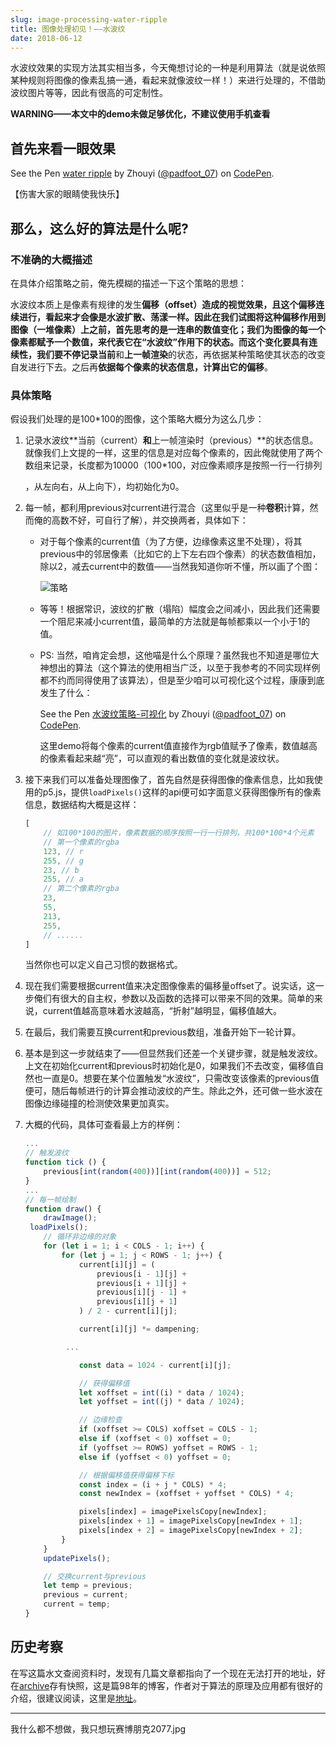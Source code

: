 ```yaml
---
slug: image-processing-water-ripple
title: 图像处理初见！——水波纹
date: 2018-06-12
---
```


水波纹效果的实现方法其实相当多，今天俺想讨论的一种是利用算法（就是说依照某种规则将图像的像素乱搞一通，看起来就像波纹一样！）来进行处理的，不借助波纹图片等等，因此有很高的可定制性。

**WARNING——本文中的demo未做足够优化，不建议使用手机查看**

## 首先来看一眼效果

<p data-height="265" data-theme-id="0" data-slug-hash="YvVypN" data-default-tab="js,result" data-user="padfoot_07" data-embed-version="2" data-pen-title="water ripple" class="codepen">See the Pen <a href="https://codepen.io/padfoot_07/pen/YvVypN/">water ripple</a> by Zhouyi (<a href="https://codepen.io/padfoot_07">@padfoot_07</a>) on <a href="https://codepen.io">CodePen</a>.</p>
<script async src="https://static.codepen.io/assets/embed/ei.js"></script>

【伤害大家的眼睛使我快乐】

## 那么，这么好的算法是什么呢?

### 不准确的大概描述

在具体介绍策略之前，俺先模糊的描述一下这个策略的思想：

水波纹本质上是像素有规律的发生**偏移（offset）**造成的视觉效果，且这个偏移连续进行，看起来才会像是水波扩散、荡漾一样。因此在我们试图将这种偏移作用到图像（一堆像素）上之前，首先思考的是一连串的数值变化；我们为图像的每一个像素都赋予一个数值，来代表它在“水波纹”作用下的状态。而这个变化要具有连续性，我们要不停记录**当前**和**上一帧渲染**的状态，再依据某种策略使其状态的改变自发进行下去。之后再**依据每个像素的状态信息，计算出它的偏移**。

### 具体策略

假设我们处理的是100*100的图像，这个策略大概分为这么几步：

1. 记录水波纹**当前（current）**和**上一帧渲染时（previous）**的状态信息。就像我们上文提的一样，这里的信息是对应每个像素的，因此俺就使用了两个数组来记录，长度都为10000（100*100，对应像素顺序是按照一行一行排列

   ，从左向右，从上向下），均初始化为0。

2. 每一帧，都利用previous对current进行混合（这里似乎是一种**卷积**计算，然而俺的高数不好，可自行了解），并交换两者，具体如下：

   - 对于每个像素的current值（为了方便，边缘像素这里不处理），将其previous中的邻居像素（比如它的上下左右四个像素）的状态数值相加，除以2，减去current中的数值——当然我知道你听不懂，所以画了个图：

     ![策略](https://hukua-blog.oss-cn-beijing.aliyuncs.com/markdown-imgs/%E6%B3%A2%E7%BA%B9%E7%AD%96%E7%95%A5.png)

   - 等等！根据常识，波纹的扩散（塌陷）幅度会之间减小，因此我们还需要一个阻尼来减小current值，最简单的方法就是每帧都乘以一个小于1的值。

   - PS: 当然，咱肯定会想，这他喵是什么个原理？虽然我也不知道是哪位大神想出的算法（这个算法的使用相当广泛，以至于我参考的不同实现样例都不约而同得使用了该算法），但是至少咱可以可视化这个过程，康康到底发生了什么：

     <p data-height="265" data-theme-id="0" data-slug-hash="rKymEg" data-default-tab="js,result" data-user="padfoot_07" data-embed-version="2" data-pen-title="水波纹策略-可视化" class="codepen">See the Pen <a href="https://codepen.io/padfoot_07/pen/rKymEg/">水波纹策略-可视化</a> by Zhouyi (<a href="https://codepen.io/padfoot_07">@padfoot_07</a>) on <a href="https://codepen.io">CodePen</a>.</p>
     <script async src="https://static.codepen.io/assets/embed/ei.js"></script>

     这里demo将每个像素的current值直接作为rgb值赋予了像素，数值越高的像素看起来越“亮”，可以直观的看出数值的变化就是波纹状。

3. 接下来我们可以准备处理图像了，首先自然是获得图像的像素信息，比如我使用的p5.js，提供`loadPixels()`这样的api便可如字面意义获得图像所有的像素信息，数据结构大概是这样：

   ```javascript
   [
       // 如100*100的图片，像素数据的顺序按照一行一行排列，共100*100*4个元素
       // 第一个像素的rgba
       123, // r
       255, // g
       23, // b
       255, // a
       // 第二个像素的rgba
       23,
       55,
       213,
       255,
       // ......
   ]
   ```

   当然你也可以定义自己习惯的数据格式。

4. 现在我们需要根据current值来决定图像像素的偏移量offset了。说实话，这一步俺们有很大的自主权，参数以及函数的选择可以带来不同的效果。简单的来说，current值越高意味着水波越高，“折射”越明显，偏移值越大。

5. 在最后，我们需要互换current和previous数组，准备开始下一轮计算。

6. 基本是到这一步就结束了——但显然我们还差一个关键步骤，就是触发波纹。上文在初始化current和previous时初始化是0，如果我们不去改变，偏移值自然也一直是0。想要在某个位置触发“水波纹”，只需改变该像素的previous值便可，随后每帧进行的计算会推动波纹的产生。除此之外，还可做一些水波在图像边缘碰撞的检测使效果更加真实。

7. 大概的代码，具体可查看最上方的样例：

   ```javascript
   ...
   // 触发波纹
   function tick () {
       previous[int(random(400))][int(random(400))] = 512;
   }
   ...
   // 每一帧绘制
   function draw() {
       drawImage();
   	loadPixels();
       // 循环非边缘的对象
       for (let i = 1; i < COLS - 1; i++) {
           for (let j = 1; j < ROWS - 1; j++) {
               current[i][j] = (
                   previous[i - 1][j] +
                   previous[i + 1][j] +
                   previous[i][j - 1] +
                   previous[i][j + 1]
               ) / 2 - current[i][j];
   
               current[i][j] *= dampening;
   
   			...
   
               const data = 1024 - current[i][j];
   
               // 获得偏移值
               let xoffset = int((i) * data / 1024);
               let yoffset = int((j) * data / 1024);
   
               // 边缘检查
               if (xoffset >= COLS) xoffset = COLS - 1;
               else if (xoffset < 0) xoffset = 0;
               if (yoffset >= ROWS) yoffset = ROWS - 1;
               else if (yoffset < 0) yoffset = 0;
   
               // 根据偏移值获得偏移下标
               const index = (i + j * COLS) * 4;
               const newIndex = (xoffset + yoffset * COLS) * 4;
   
               pixels[index] = imagePixelsCopy[newIndex];
               pixels[index + 1] = imagePixelsCopy[newIndex + 1];
               pixels[index + 2] = imagePixelsCopy[newIndex + 2];
           }
       }
       updatePixels();
   
       // 交换current与previous
       let temp = previous;
       previous = current;
       current = temp;
   }
   ```


## 历史考察

在写这篇水文查阅资料时，发现有几篇文章都指向了一个现在无法打开的地址，好在[archive](https://archive.org/)存有快照，这是篇98年的博客，作者对于算法的原理及应用都有很好的介绍，很建议阅读，这里是[地址](https://web.archive.org/web/20160607052007/http://freespace.virgin.net/hugo.elias/graphics/x_water.htm)。

------

我什么都不想做，我只想玩赛博朋克2077.jpg